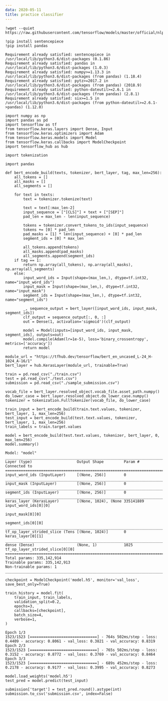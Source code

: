 ```yaml
---
data: 2020-05-11
title: practice classifier
---
```




```
!wget --quiet https://raw.githubusercontent.com/tensorflow/models/master/official/nlp/bert/tokenization.py
```


```
!pip install sentencepiece
!pip install pandas
```

    Requirement already satisfied: sentencepiece in /usr/local/lib/python3.6/dist-packages (0.1.86)
    Requirement already satisfied: pandas in /usr/local/lib/python3.6/dist-packages (1.0.3)
    Requirement already satisfied: numpy>=1.13.3 in /usr/local/lib/python3.6/dist-packages (from pandas) (1.18.4)
    Requirement already satisfied: pytz>=2017.2 in /usr/local/lib/python3.6/dist-packages (from pandas) (2018.9)
    Requirement already satisfied: python-dateutil>=2.6.1 in /usr/local/lib/python3.6/dist-packages (from pandas) (2.8.1)
    Requirement already satisfied: six>=1.5 in /usr/local/lib/python3.6/dist-packages (from python-dateutil>=2.6.1->pandas) (1.12.0)



```
import numpy as np
import pandas as pd
import tensorflow as tf
from tensorflow.keras.layers import Dense, Input
from tensorflow.keras.optimizers import Adam
from tensorflow.keras.models import Model
from tensorflow.keras.callbacks import ModelCheckpoint
import tensorflow_hub as hub

import tokenization

```


```
import pandas
```


```
def bert_encode_build(texts, tokenizer, bert_layer, tag, max_len=256):
    all_tokens = []
    all_masks = []
    all_segments = []
    
    for text in texts:
        text = tokenizer.tokenize(text)
            
        text = text[:max_len-2]
        input_sequence = ["[CLS]"] + text + ["[SEP]"]
        pad_len = max_len - len(input_sequence)
        
        tokens = tokenizer.convert_tokens_to_ids(input_sequence)
        tokens += [0] * pad_len
        pad_masks = [1] * len(input_sequence) + [0] * pad_len
        segment_ids = [0] * max_len
        
        all_tokens.append(tokens)
        all_masks.append(pad_masks)
        all_segments.append(segment_ids)
    if tag == 1:
        return np.array(all_tokens), np.array(all_masks), np.array(all_segments)
    else:
        input_word_ids = Input(shape=(max_len,), dtype=tf.int32, name="input_word_ids")
        input_mask = Input(shape=(max_len,), dtype=tf.int32, name="input_mask")
        segment_ids = Input(shape=(max_len,), dtype=tf.int32, name="segment_ids")

        _, sequence_output = bert_layer([input_word_ids, input_mask, segment_ids])
        clf_output = sequence_output[:, 0, :]
        out = Dense(1, activation='sigmoid')(clf_output)
        
        model = Model(inputs=[input_word_ids, input_mask, segment_ids], outputs=out)
        model.compile(Adam(lr=1e-5), loss='binary_crossentropy', metrics=['accuracy'])
        return model

```


```
module_url = "https://tfhub.dev/tensorflow/bert_en_uncased_L-24_H-1024_A-16/1"
bert_layer = hub.KerasLayer(module_url, trainable=True)
```


```
train = pd.read_csv("./train.csv")
test = pd.read_csv("./test.csv")
submission = pd.read_csv("./sample_submission.csv")
```


```
vocab_file = bert_layer.resolved_object.vocab_file.asset_path.numpy()
do_lower_case = bert_layer.resolved_object.do_lower_case.numpy()
tokenizer = tokenization.FullTokenizer(vocab_file, do_lower_case)
```


```
train_input = bert_encode_build(train.text.values, tokenizer, bert_layer, 1, max_len=256)
test_input = bert_encode_build(test.text.values, tokenizer, bert_layer, 1, max_len=256)
train_labels = train.target.values
```


```
model = bert_encode_build(test.text.values, tokenizer, bert_layer, 0, max_len=256)
model.summary()
```

    Model: "model"
    __________________________________________________________________________________________________
    Layer (type)                    Output Shape         Param #     Connected to                     
    ==================================================================================================
    input_word_ids (InputLayer)     [(None, 256)]        0                                            
    __________________________________________________________________________________________________
    input_mask (InputLayer)         [(None, 256)]        0                                            
    __________________________________________________________________________________________________
    segment_ids (InputLayer)        [(None, 256)]        0                                            
    __________________________________________________________________________________________________
    keras_layer (KerasLayer)        [(None, 1024), (None 335141889   input_word_ids[0][0]             
                                                                     input_mask[0][0]                 
                                                                     segment_ids[0][0]                
    __________________________________________________________________________________________________
    tf_op_layer_strided_slice (Tens [(None, 1024)]       0           keras_layer[0][1]                
    __________________________________________________________________________________________________
    dense (Dense)                   (None, 1)            1025        tf_op_layer_strided_slice[0][0]  
    ==================================================================================================
    Total params: 335,142,914
    Trainable params: 335,142,913
    Non-trainable params: 1
    __________________________________________________________________________________________________



```
checkpoint = ModelCheckpoint('model.h5', monitor='val_loss', save_best_only=True)

train_history = model.fit(
    train_input, train_labels,
    validation_split=0.2,
    epochs=3,
    callbacks=[checkpoint],
    batch_size=4,
    verbose=1,
)
```

    Epoch 1/3
    1523/1523 [==============================] - 764s 502ms/step - loss: 0.4409 - accuracy: 0.8061 - val_loss: 0.3821 - val_accuracy: 0.8319
    Epoch 2/3
    1523/1523 [==============================] - 765s 502ms/step - loss: 0.3152 - accuracy: 0.8772 - val_loss: 0.3769 - val_accuracy: 0.8464
    Epoch 3/3
    1523/1523 [==============================] - 689s 452ms/step - loss: 0.2178 - accuracy: 0.9177 - val_loss: 0.3995 - val_accuracy: 0.8273



```
model.load_weights('model.h5')
test_pred = model.predict(test_input)
```


```
submission['target'] = test_pred.round().astype(int)
submission.to_csv('submission.csv', index=False)
```


```

```


```

```


```

```
